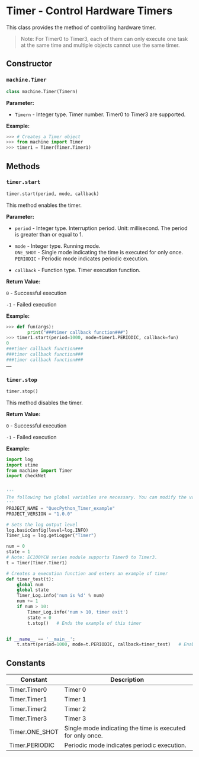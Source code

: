 # Timer - Control Hardware Timers

This class provides the method of controlling hardware timer.

> Note: For Timer0 to Timer3, each of them can only execute one task at the same time and multiple objects cannot use the same timer.

## Constructor

### `machine.Timer`

```python
class machine.Timer(Timern)
```

**Parameter:**

- `Timern` - Integer type. Timer number. Timer0 to Timer3 are supported.

**Example:**

```python
>>> # Creates a Timer object
>>> from machine import Timer
>>> timer1 = Timer(Timer.Timer1)
```

## Methods

### `timer.start`

```python
timer.start(period, mode, callback)
```

This method enables the timer.

**Parameter:**

- `period` - Integer type. Interruption period. Unit: millisecond. The period is greater than or equal to 1. 

- `mode` - Integer type. Running mode. <br />`ONE_SHOT` - Single mode indicating the time is executed for only once. <br />`PERIODIC` - Periodic mode indicates periodic execution. 

- `callback` - Function type. Timer execution function. 

**Return Value:**

`0` - Successful execution

`-1` - Failed execution

**Example:**

```python
>>> def fun(args):
        print("###timer callback function###")
>>> timer1.start(period=1000, mode=timer1.PERIODIC, callback=fun)
0
###timer callback function###
###timer callback function###
###timer callback function###
……
```

### `timer.stop`

```python
timer.stop()
```

This method disables the timer.

**Return Value:**

`0` - Successful execution

`-1` - Failed execution

**Example:**

```python
import log
import utime
from machine import Timer
import checkNet


'''
The following two global variables are necessary. You can modify the values of these two global variables based on project requirement.
'''
PROJECT_NAME = "QuecPython_Timer_example"
PROJECT_VERSION = "1.0.0"

# Sets the log output level
log.basicConfig(level=log.INFO)
Timer_Log = log.getLogger("Timer")

num = 0
state = 1
# Note: EC100YCN series module supports Timer0 to Timer3. 
t = Timer(Timer.Timer1)

# Creates a execution function and enters an example of timer
def timer_test(t):
	global num
	global state
	Timer_Log.info('num is %d' % num)
	num += 1
	if num > 10:
		Timer_Log.info('num > 10, timer exit')
		state = 0
		t.stop()   # Ends the example of this timer


if __name__ == '__main__':
	t.start(period=1000, mode=t.PERIODIC, callback=timer_test)   # Enables the timer
```

## Constants

| Constant       | Description                                                |
| -------------- | ---------------------------------------------------------- |
| Timer.Timer0   | Timer 0                                                    |
| Timer.Timer1   | Timer 1                                                    |
| Timer.Timer2   | Timer 2                                                    |
| Timer.Timer3   | Timer 3                                                    |
| Timer.ONE_SHOT | Single mode indicating the time is executed for only once. |
| Timer.PERIODIC | Periodic mode indicates periodic execution.                |

